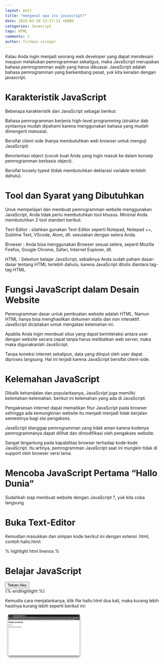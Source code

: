 ```yaml
---
layout: post
title: "mengenal apa itu javascript?"
date: 2019-03-30 13:27:13 +0800
categories: Javasript
tags: HTML
comments: 1
author: firdaus siregar
---
```


Kalau Anda ingin menjadi seorang web developer yang dapat mendesain maupun melakukan pemrogramman sekaligus, maka JavaScript merupakan bahasa pemrogramman wajib yang harus dikuasai. JavaScript adalah bahasa pemrogramman yang berkembang pesat, yuk kita kenalan dengan javascript.

# Karakteristik JavaScript

Beberapa karakteristik dari JavaScript sebagai berikut:

Bahasa pemrogramman berjenis high-level programming (struktur dab syntaxnya mudah dipahami karena menggunakan bahasa yang mudah dimengerti manusia).

Bersifat client-side (hanya membutuhkan web browser untuk menguji JavaScript)

Berorientasi object (cocok buat Anda yang ingin masuk ke dalam konsep pemrogramman berbasis object).

Bersifat loosely typed (tidak membutuhkan deklarasi variable terlebih dahulu).

# Tool dan Syarat yang Dibutuhkan

Unuk mempelajari dan membuat pemrogramman website menggunakan JavaScript, Anda tidak perlu membutuhkan tool khusus. Minimal Anda membutuhkan 2 tool standart berikut:

Text-Editor : silahkan gunakan Text-Editor seperti Notepad, Notepad ++, Sublime Text, VScode, Atom, dll. sesuiakan dengan selera Anda.

Browser : Anda bisa menggunakan Browser sesuai selera, seperti Mozilla Firefox, Google Chrome, Safari, Internet Explorer, dll.

HTML : Sebelum belajar JavaScript, sebaiknya Anda sudah paham dasar-dasar tentang HTML terlebih dahulu, karena JavaScript ditulis diantara tag-tag HTML.

# Fungsi JavaScript dalam Desain Website

Pemrogramman dasar untuk pembuatan website adalah HTML. Namun HTML hanya bisa menghasilkan dokumen statis dan non interaktif. JavaScript diciptakan untuk mengatasi kelemahan ini.

Apabila Anda ingin membuat situs yang dapat berinteraksi antara user dengan website secara cepat tanpa harus melibatkan web server, maka maka digunakanlah JavaScript.

Tanpa koneksi internet sekalipun, data yang diinput oleh user dapat diproses langsung. Hal ini terjadi karena JavaScript bersifat client-side.

# Kelemahan JavaScript

Dibalik kehandalan dan popularitasnya, JavaScript juga memiliki kelemahan-kelemahan. berikut ini kelemahan yang ada di JavaScript:

Pengaksesan internet dapat mematikan fitur JavaScript pada browser sehingga ada kemungkinan website itu menjadi menjadi tidak berjalan semestinya bagi sisi pengakses.

JavaScript dianggap pemrogramman yang tidak aman karena kodenya pemrogrammanya dapat dilihat dan dimodifikasi oleh pengakses website.

Sangat tergantung pada kapabilitas browser terhadap kode-kode JavaScript. Itu artinya, pemrogramman JavaScript saat ini mungkin tidak di support oleh browser versi lama.

# Mencoba JavaScript Pertama “Hallo Dunia”

Sudahkah siap membuat website dengan JavaScript ?, yuk kita coba langsung

# Buka Text-Editor

Kemudian masukkan dan simpan kode berikut ini dengan extensi .html, contoh hallo.html:

% highlight html linenos %
<!DOCTYPE html> <html> 
<head> <title>Hallo Dunia! - Belajar JavaScript Pertama</title> 

<script> function halodunia() { var halo = document.getElementById("container"); halo.innerHTML+="<p> Belajar JavaScript di superjuara</p>"; } </script> </head> 
<body> <h1>Belajar JavaScript</h1> <!-- klik fungsi hallo dunia() --> <button id="klik" onclick="halodunia()">Tekan Aku</button> <!-- menampilkan pesan Belajar JavaScript di superjuara --> <div id="container"></div> </body> </html>
{% endhighlight %}

Kemudia cara menjalankanya, klik file hallo.html dua kali, maka kurang lebih hasilnya kurang lebih seperti berikut ini:


<img src="../gambar/hallo.png" width="50%">



                 
